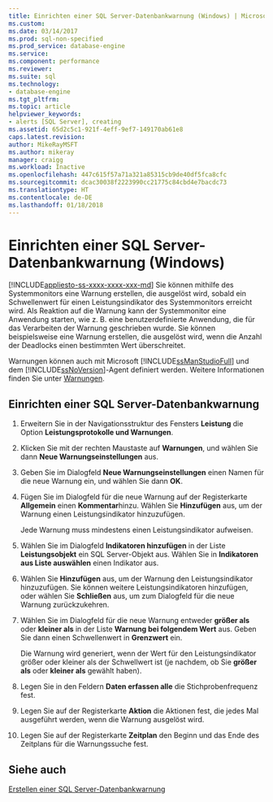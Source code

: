 ```yaml
---
title: Einrichten einer SQL Server-Datenbankwarnung (Windows) | Microsoft-Dokumentation
ms.custom: 
ms.date: 03/14/2017
ms.prod: sql-non-specified
ms.prod_service: database-engine
ms.service: 
ms.component: performance
ms.reviewer: 
ms.suite: sql
ms.technology:
- database-engine
ms.tgt_pltfrm: 
ms.topic: article
helpviewer_keywords:
- alerts [SQL Server], creating
ms.assetid: 65d2c5c1-921f-4eff-9ef7-149170ab61e8
caps.latest.revision: 
author: MikeRayMSFT
ms.author: mikeray
manager: craigg
ms.workload: Inactive
ms.openlocfilehash: 447c615f57a71a321a85315cb9de40df5fca8cfc
ms.sourcegitcommit: dcac30038f2223990cc21775c84cbd4e7bacdc73
ms.translationtype: HT
ms.contentlocale: de-DE
ms.lasthandoff: 01/18/2018
---
```

# <a name="set-up-a-sql-server-database-alert-windows"></a>Einrichten einer SQL Server-Datenbankwarnung (Windows)
[!INCLUDE[appliesto-ss-xxxx-xxxx-xxx-md](../../includes/appliesto-ss-xxxx-xxxx-xxx-md.md)] Sie können mithilfe des Systemmonitors eine Warnung erstellen, die ausgelöst wird, sobald ein Schwellenwert für einen Leistungsindikator des Systemmonitors erreicht wird. Als Reaktion auf die Warnung kann der Systemmonitor eine Anwendung starten, wie z. B. eine benutzerdefinierte Anwendung, die für das Verarbeiten der Warnung geschrieben wurde. Sie können beispielsweise eine Warnung erstellen, die ausgelöst wird, wenn die Anzahl der Deadlocks einen bestimmten Wert überschreitet. 
  
 Warnungen können auch mit Microsoft [!INCLUDE[ssManStudioFull](../../includes/ssmanstudiofull-md.md)] und dem [!INCLUDE[ssNoVersion](../../includes/ssnoversion-md.md)]-Agent definiert werden. Weitere Informationen finden Sie unter [Warnungen](http://msdn.microsoft.com/library/3f57d0f0-4781-46ec-82cd-b751dc5affef).  
  
## <a name="set-up-a-sql-server-database-alert"></a>Einrichten einer SQL Server-Datenbankwarnung  
  
1. Erweitern Sie in der Navigationsstruktur des Fensters **Leistung** die Option **Leistungsprotokolle und Warnungen**.  
  
2. Klicken Sie mit der rechten Maustaste auf **Warnungen**, und wählen Sie dann **Neue Warnungseinstellungen** aus.
  
3. Geben Sie im Dialogfeld **Neue Warnungseinstellungen** einen Namen für die neue Warnung ein, und wählen Sie dann **OK**.  
  
4. Fügen Sie im Dialogfeld für die neue Warnung auf der Registerkarte **Allgemein** einen **Kommentar**hinzu. Wählen Sie **Hinzufügen** aus, um der Warnung einen Leistungsindikator hinzuzufügen.  
  
     Jede Warnung muss mindestens einen Leistungsindikator aufweisen.  
  
5. Wählen Sie im Dialogfeld **Indikatoren hinzufügen** in der Liste **Leistungsobjekt** ein SQL Server-Objekt aus. Wählen Sie in **Indikatoren aus Liste auswählen** einen Indikator aus.  
  
6. Wählen Sie **Hinzufügen** aus, um der Warnung den Leistungsindikator hinzuzufügen. Sie können weitere Leistungsindikatoren hinzufügen, oder wählen Sie **Schließen** aus, um zum Dialogfeld für die neue Warnung zurückzukehren.  
  
7. Wählen Sie im Dialogfeld für die neue Warnung entweder **größer als** oder **kleiner als** in der Liste **Warnung bei folgendem Wert** aus. Geben Sie dann einen Schwellenwert in **Grenzwert** ein.  
  
     Die Warnung wird generiert, wenn der Wert für den Leistungsindikator größer oder kleiner als der Schwellwert ist (je nachdem, ob Sie **größer als** oder **kleiner als** gewählt haben).  
  
8. Legen Sie in den Feldern **Daten erfassen alle** die Stichprobenfrequenz fest.  
  
9. Legen Sie auf der Registerkarte **Aktion** die Aktionen fest, die jedes Mal ausgeführt werden, wenn die Warnung ausgelöst wird.  
  
10. Legen Sie auf der Registerkarte **Zeitplan** den Beginn und das Ende des Zeitplans für die Warnungssuche fest.  
  
## <a name="see-also"></a>Siehe auch  
 [Erstellen einer SQL Server-Datenbankwarnung](../../relational-databases/performance-monitor/create-a-sql-server-database-alert.md)  
  
  
